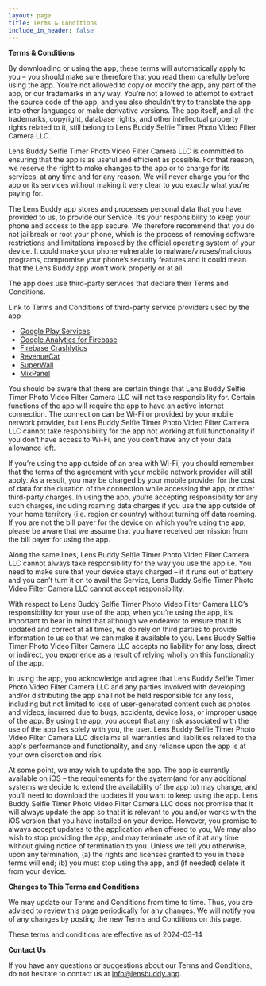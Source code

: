 ```yaml
---
layout: page
title: Terms & Conditions
include_in_header: false
---
```

**Terms & Conditions**

By downloading or using the app, these terms will automatically apply to you – you should make sure therefore that you read them carefully before using the app. You’re not allowed to copy or modify the app, any part of the app, or our trademarks in any way. You’re not allowed to attempt to extract the source code of the app, and you also shouldn’t try to translate the app into other languages or make derivative versions. The app itself, and all the trademarks, copyright, database rights, and other intellectual property rights related to it, still belong to Lens Buddy Selfie Timer Photo Video Filter Camera LLC.

Lens Buddy Selfie Timer Photo Video Filter Camera LLC is committed to ensuring that the app is as useful and efficient as possible. For that reason, we reserve the right to make changes to the app or to charge for its services, at any time and for any reason. We will never charge you for the app or its services without making it very clear to you exactly what you’re paying for.

The Lens Buddy app stores and processes personal data that you have provided to us, to provide our Service. It’s your responsibility to keep your phone and access to the app secure. We therefore recommend that you do not jailbreak or root your phone, which is the process of removing software restrictions and limitations imposed by the official operating system of your device. It could make your phone vulnerable to malware/viruses/malicious programs, compromise your phone’s security features and it could mean that the Lens Buddy app won’t work properly or at all.

The app does use third-party services that declare their Terms and Conditions.

Link to Terms and Conditions of third-party service providers used by the app

*   [Google Play Services](https://policies.google.com/terms)
*   [Google Analytics for Firebase](https://www.google.com/analytics/terms/)
*   [Firebase Crashlytics](https://firebase.google.com/terms/crashlytics)
*   [RevenueCat](https://www.revenuecat.com/terms/)
*   [SuperWall](https://superwall.com/privacy/terms)
*   [MixPanel](https://mixpanel.com/legal/terms-of-use)

You should be aware that there are certain things that Lens Buddy Selfie Timer Photo Video Filter Camera LLC will not take responsibility for. Certain functions of the app will require the app to have an active internet connection. The connection can be Wi-Fi or provided by your mobile network provider, but Lens Buddy Selfie Timer Photo Video Filter Camera LLC cannot take responsibility for the app not working at full functionality if you don’t have access to Wi-Fi, and you don’t have any of your data allowance left.

If you’re using the app outside of an area with Wi-Fi, you should remember that the terms of the agreement with your mobile network provider will still apply. As a result, you may be charged by your mobile provider for the cost of data for the duration of the connection while accessing the app, or other third-party charges. In using the app, you’re accepting responsibility for any such charges, including roaming data charges if you use the app outside of your home territory (i.e. region or country) without turning off data roaming. If you are not the bill payer for the device on which you’re using the app, please be aware that we assume that you have received permission from the bill payer for using the app.

Along the same lines, Lens Buddy Selfie Timer Photo Video Filter Camera LLC cannot always take responsibility for the way you use the app i.e. You need to make sure that your device stays charged – if it runs out of battery and you can’t turn it on to avail the Service, Lens Buddy Selfie Timer Photo Video Filter Camera LLC cannot accept responsibility.

With respect to Lens Buddy Selfie Timer Photo Video Filter Camera LLC’s responsibility for your use of the app, when you’re using the app, it’s important to bear in mind that although we endeavor to ensure that it is updated and correct at all times, we do rely on third parties to provide information to us so that we can make it available to you. Lens Buddy Selfie Timer Photo Video Filter Camera LLC accepts no liability for any loss, direct or indirect, you experience as a result of relying wholly on this functionality of the app.

In using the app, you acknowledge and agree that Lens Buddy Selfie Timer Photo Video Filter Camera LLC and any parties involved with developing and/or distributing the app shall not be held responsible for any loss, including but not limited to loss of user-generated content such as photos and videos, incurred due to bugs, accidents, device loss, or improper usage of the app. By using the app, you accept that any risk associated with the use of the app lies solely with you, the user. Lens Buddy Selfie Timer Photo Video Filter Camera LLC disclaims all warranties and liabilities related to the app's performance and functionality, and any reliance upon the app is at your own discretion and risk.

At some point, we may wish to update the app. The app is currently available on iOS – the requirements for the system(and for any additional systems we decide to extend the availability of the app to) may change, and you’ll need to download the updates if you want to keep using the app. Lens Buddy Selfie Timer Photo Video Filter Camera LLC does not promise that it will always update the app so that it is relevant to you and/or works with the iOS version that you have installed on your device. However, you promise to always accept updates to the application when offered to you, We may also wish to stop providing the app, and may terminate use of it at any time without giving notice of termination to you. Unless we tell you otherwise, upon any termination, (a) the rights and licenses granted to you in these terms will end; (b) you must stop using the app, and (if needed) delete it from your device.

**Changes to This Terms and Conditions**

We may update our Terms and Conditions from time to time. Thus, you are advised to review this page periodically for any changes. We will notify you of any changes by posting the new Terms and Conditions on this page.

These terms and conditions are effective as of 2024-03-14

**Contact Us**

If you have any questions or suggestions about our Terms and Conditions, do not hesitate to contact us at info@lensbuddy.app.
